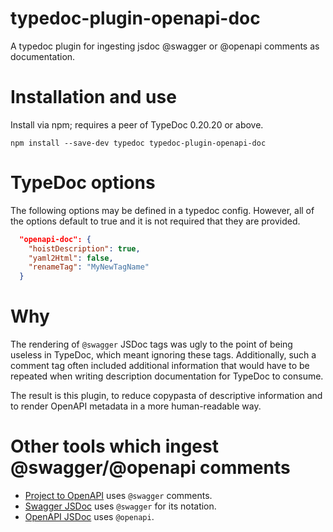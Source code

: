 # typedoc-plugin-openapi-doc

A typedoc plugin for ingesting jsdoc @swagger or @openapi comments as documentation.

# Installation and use

Install via npm; requires a peer of TypeDoc 0.20.20 or above.

```shell
npm install --save-dev typedoc typedoc-plugin-openapi-doc
```

# TypeDoc options

The following options may be defined in a typedoc config. However, all of the options default to true and it is not required that they are provided.

```json
  "openapi-doc": {
    "hoistDescription": true,
    "yaml2Html": false,
    "renameTag": "MyNewTagName"
  }
```

# Why

The rendering of `@swagger` JSDoc tags was ugly to the point of being useless in TypeDoc, which meant ignoring these tags. Additionally, such a comment tag often included additional information that would have to be repeated when writing description documentation for TypeDoc to consume.

The result is this plugin, to reduce copypasta of descriptive information and to render OpenAPI metadata in a more human-readable way.

# Other tools which ingest @swagger/@openapi comments

- [Project to OpenAPI](https://github.com/ahuggins-nhs/project-to-openapi) uses `@swagger` comments.
- [Swagger JSDoc](https://github.com/Surnet/swagger-jsdoc) uses `@swagger` for its notation.
- [OpenAPI JSDoc](https://github.com/asznee7/openapi-jsdoc) uses `@openapi`.
